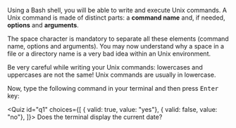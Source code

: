 <script>
import Quiz from "$components/Quiz.svelte";
import Execute from "$components/Execute.svelte";
</script>

Using a Bash shell, you will be able to write and execute Unix commands.
A Unix command is made of distinct parts: a **command name** and, if needed, **options** and **arguments**.

The space character is mandatory to separate all these elements (command name, options and arguments).
You may now understand why a space in a file or a directory name is a very bad idea within an Unix environment.

Be very careful while writing your Unix commands: lowercases and uppercases are not the same!
Unix commands are usually in lowercase.

Now, type the following command in your terminal and then press <kbd>Enter</kbd> key:

<Execute command="date" />

<Quiz id="q1" choices={[
{ valid: true, value: "yes"},
{ valid: false, value: "no"},
]}>
<span slot="prompt">
Does the terminal display the current date?
</span>
</Quiz>

